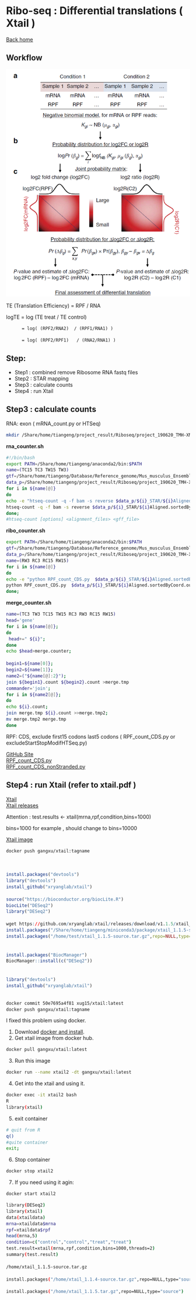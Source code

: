 # Ribo-seq : Differential translations ( Xtail )
[Back home](../README.md)

## Workflow
![Workflow](../image/a2.te.png)

TE (Translation Efficiency) = RPF / RNA

logTE = log (TE treat / TE control) 

          = log( (RPF2/RNA2)  / (RPF1/RNA1) )               

          = log( (RPF2/RPF1)   / (RNA2/RNA1) )

## Step:

* Step1 :  combined remove Ribosome RNA fastq files
* Step2 :  STAR mapping
* Step3 :  calculate counts
* Step4 :  run Xtail

## Step3 :  calculate counts   
RNA:  exon  ( mRNA_count.py  or HTSeq)  
```sh
mkdir /Share/home/tiangeng/project_result/Riboseq/project_190620_TMH-XNN/counter

```
**rna_counter.sh**
```sh
#!/bin/bash
export PATH=/Share/home/tiangeng/anaconda2/bin:$PATH
name=(TC15 TC3 TW15 TW3)
gtf=/Share/home/tiangeng/Database/Reference_genome/Mus_musculus_Ensembl_GRCm38_star_genome-index/Mus_musculus.GRCm38.95.gtf
data_p=/Share/home/tiangeng/project_result/Riboseq/project_190620_TMH-XNN/STAR
for i in ${name[@]}
do 
echo -e "htseq-count -q -f bam -s reverse $data_p/${i}_STAR/${i}Aligned.sortedByCoord.out.bam ${gtf} > ${i}.count";
htseq-count -q -f bam -s reverse $data_p/${i}_STAR/${i}Aligned.sortedByCoord.out.bam ${gtf} > ${i}.count;
done;
#htseq-count [options] <alignment_files> <gff_file>
```

**ribo_counter.sh**
```sh
export PATH=/Share/home/tiangeng/anaconda2/bin:$PATH
gtf=/Share/home/tiangeng/Database/Reference_genome/Mus_musculus_Ensembl_GRCm38_star_genome-index/Mus_musculus.GRCm38.95.gtf
data_p=/Share/home/tiangeng/project_result/Riboseq/project_190620_TMH-XNN/STAR
name=(RW3 RC3 RC15 RW15)
for i in ${name[@]}
do 
echo -e "python RPF_count_CDS.py  $data_p/${i}_STAR/${i}Aligned.sortedByCoord.out.bam ${gtf} > ${i}.count";
python RPF_count_CDS.py  $data_p/${i}_STAR/${i}Aligned.sortedByCoord.out.bam ${gtf} > ${i}.count;
done;
```

**merge_counter.sh**
```sh
name=(TC3 TW3 TC15 TW15 RC3 RW3 RC15 RW15)
head='gene'
for i in ${name[@]};
do
 head+=" ${i}";
done
echo $head>merge.counter;

begin1=${name[0]};
begin2=${name[1]};
name2=("${name[@]:2}");
join ${begin1}.count ${begin2}.count >merge.tmp
commander='join';
for i in ${name2[@]};
do 
echo ${i}.count;
join merge.tmp ${i}.count >>merge.tmp2;
mv merge.tmp2 merge.tmp
done


```

RPF:  CDS, exclude first15 codons last5 codons  ( RPF_count_CDS.py or excludeStartStopModifHTSeq.py)  

[GitHub Site](https://github.com/zhengtaoxiao/RPF-count-CDS)  
[RPF_count_CDS.py](RPF_count_CDS.py)  
[RPF_count_CDS_nonStranded.py](RPF_count_CDS_nonStranded.py)  

## Step4 :  run Xtail  (refer to xtail.pdf )

[Xtail](https://github.com/xryanglab/xtail)   
[Xtail releases](https://github.com/xryanglab/xtail/releases)

Attention : test.results <- xtail(mrna,rpf,condition,bins=1000)  

bins=1000 for example , should change to bins=10000  

[Xtail image](https://cloud.docker.com/u/gangxu/repository/docker/gangxu/xtail)
```sh
docker push gangxu/xtail:tagname
```

```R


install.packages("devtools")
library("devtools")
install_github("xryanglab/xtail")

source("https://bioconductor.org/biocLite.R")
biocLite("DESeq2")
library("DESeq2")

wget https://github.com/xryanglab/xtail/releases/download/v1.1.5/xtail_1.1.5-source.tar.gz
install.packages("/Share/home/tiangeng/miniconda3/package/xtail_1.1.5-source.tar.gz",repo=NULL,type="source")
install.packages("/home/test/xtail_1.1.5-source.tar.gz",repo=NULL,type="source")


install.packages("BiocManager")
BiocManager::install(c("DESeq2"))


library("devtools")
install_github("xryanglab/xtail")
```
```sh

docker commit 50e7695a4f81 xug15/xtail:latest
docker push gangxu/xtail:tagname
```

I fixed this problem using docker.
1. Download [docker and install](https://www.docker.com/get-started).
2. Get xtail image from docker hub.
```sh
docker pull gangxu/xtail:latest
```
3. Run this image
```sh
docker run --name xtail2 -dt gangxu/xtail:latest
```
4. Get into the xtail and using it.
```sh
docker exec -it xtail2 bash
R
library(xtail)
```
5. exit container
```sh
# quit from R
q()
#quite container
exit;
```
6. Stop container
```sh
docker stop xtail2
```
7. If you need using it agin:
```sh
docker start xtail2
```
```sh
library(DESeq2)
library(xtail)
data(xtaildata)
mrna=xtaildata$mrna
rpf=xtaildata$rpf
head(mrna,5)
condition=c("control","control","treat","treat")
test.result=xtail(mrna,rpf,condition,bins=1000,threads=2)
summary(test.result)

/home/xtail_1.1.5-source.tar.gz

install.packages("/home/xtail_1.1.4-source.tar.gz",repo=NULL,type="source")

install.packages("/home/xtail_1.1.5.tar.gz",repo=NULL,type="source")
```






